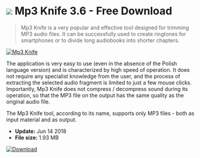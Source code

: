 # ![](https://cdn.softexe.net/static/icon/2/mp3-knife-10121.png) Mp3 Knife 3.6 - Free Download

> Mp3 Knife is a very popular and effective tool designed for trimming MP3 audio files. It can be successfully used to create ringtones for smartphones or to divide long audiobooks into shorter chapters.

[![Mp3 Knife](https://gallery.dpcdn.pl/imgc/Tools/83033/g_-_420x350_1.5_-_xfdb0115d-2ffe-4c40-8c71-5d8a363f4594.png)](https://softexe.net/win/multimedia/audio-utilities/mp3-knife:pRpbp.html)

The application is very easy to use (even in the absence of the Polish language version) and is characterized by high speed of operation. It does not require any specialist knowledge from the user, and the process of extracting the selected audio fragment is limited to just a few mouse clicks. Importantly, Mp3 Knife does not compress / decompress sound during its operation, so that the MP3 file on the output has the same quality as the original audio file.
 
 The Mp3 Knife tool, according to its name, supports only MP3 files - both as input material and as output.


- **Update:** Jun 14 2018
- **File size:** 1.93 MB

[![Download](https://cdn.softexe.net/static/img/download.png)](https://softexe.net/win/multimedia/audio-utilities/mp3-knife:pRpbp.html)

